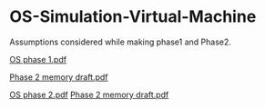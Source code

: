 # OS-Simulation-Virtual-Machine
Assumptions considered while making phase1 and Phase2.

[OS phase 1.pdf](https://github.com/srd11/OS-Simulation-Virtual-Machine/files/11957044/OS.phase.1.pdf)

[Phase 2 memory draft.pdf](https://github.com/srd11/OS-Simulation-Virtual-Machine/files/11957047/Phase.2.memory.draft.pdf)


[OS phase 2.pdf](https://github.com/srd11/OS-Simulation-Virtual-Machine/files/11957045/OS.phase.2.pdf)
[Phase 2 memory draft.pdf](https://github.com/srd11/OS-Simulation-Virtual-Machine/files/11957049/Phase.2.memory.draft.pdf)
